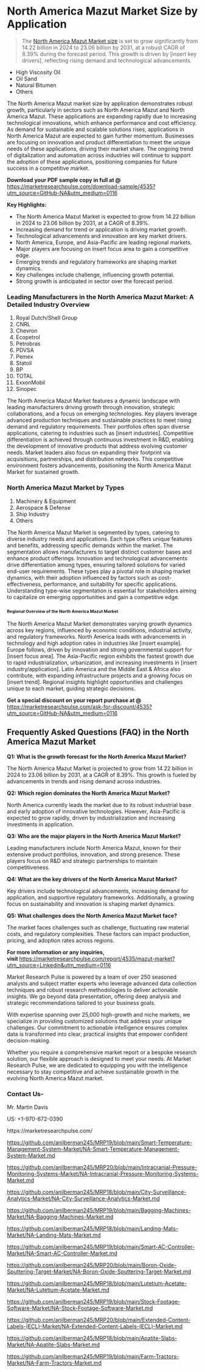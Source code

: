 <h1>North America Mazut Market&nbsp;Size by Application</h1><blockquote><p>The <a href="https://marketresearchpulse.com/download-sample/4535?utm_source=GitHub-NA&amp;utm_medium=0116">North America Mazut Market size</a> is set to grow significantly from 14.22 billion in 2024 to 23.06 billion by 2031, at a robust CAGR of 8.39% during the forecast period. This growth is driven by [insert key drivers], reflecting rising demand and technological advancements.</p></blockquote><ul><li>High Viscosity Oil <li> Oil Sand <li> Natural Bitumen <li> Others</li></ul><p>The North America Mazut market size by application demonstrates robust growth, particularly in sectors such as North America Mazut and North America Mazut. These applications are expanding rapidly due to increasing technological innovations, which enhance performance and cost efficiency. As demand for sustainable and scalable solutions rises, applications in North America Mazut are expected to gain further momentum. Businesses are focusing on innovation and product differentiation to meet the unique needs of these applications, driving their market share. The ongoing trend of digitalization and automation across industries will continue to support the adoption of these applications, positioning companies for future success in a competitive market.</p><p><strong>Download your PDF sample copy in full at @ </strong><a href="https://marketresearchpulse.com/download-sample/4535?utm_source=GitHub-NA&amp;utm_medium=0116">https://marketresearchpulse.com/download-sample/4535?utm_source=GitHub-NA&amp;utm_medium=0116</a></p><p><strong>Key Highlights: </strong></p><ul><li>The North America Mazut Market is expected to grow from 14.22 billion in 2024 to 23.06 billion by 2031, at a CAGR of 8.39%.</li><li>Increasing demand for trend or application is driving market growth.</li><li>Technological advancements and innovation are key market drivers.</li><li>North America, Europe, and Asia-Pacific are leading regional markets.</li><li>Major players are focusing on insert focus area to gain a competitive edge.</li><li>Emerging trends and regulatory frameworks are shaping market dynamics.</li><li>Key challenges include challenge, influencing growth potential.</li><li>Strong growth is anticipated in sector over the forecast period.</li></ul><h3>Leading Manufacturers in the North America Mazut Market: A Detailed Industry Overview</h3><ol><li>Royal Dutch/Shell Group</li><li>CNRL</li><li>Chevron</li><li>Ecopetrol</li><li>Petrobras</li><li>PDVSA</li><li>Pemex</li><li>Statoil</li><li>BP</li><li>TOTAL</li><li>ExxonMobil</li><li>Sinopec</li></ol><div class="flex max-w-full flex-col flex-grow"><div class="min-h-8 text-message flex w-full flex-col items-end gap-2 whitespace-normal break-words [.text-message+&amp;]:mt-5" dir="auto" data-message-author-role="assistant" data-message-id="fd8432e4-4910-450d-b182-61b7bfb0a01f" data-message-model-slug="gpt-4o"><div class="flex w-full flex-col gap-1 empty:hidden first:pt-[3px]"><div class="markdown prose w-full break-words dark:prose-invert light"><p>The North America Mazut Market features a dynamic landscape with leading manufacturers driving growth through innovation, strategic collaborations, and a focus on emerging technologies. Key players leverage advanced production techniques and sustainable practices to meet rising demand and regulatory requirements. Their portfolios often span diverse applications, catering to industries such as [insert industries]. Competitive differentiation is achieved through continuous investment in R&amp;D, enabling the development of innovative products that address evolving customer needs. Market leaders also focus on expanding their footprint via acquisitions, partnerships, and distribution networks. This competitive environment fosters advancements, positioning the North America Mazut Market for sustained growth.</p></div></div></div></div><h3>North America Mazut Market by Types</h3><ol><li>Machinery & Equipment <li> Aerospace & Defense <li> Ship Industry <li> Others</li></ol><div class="flex max-w-full flex-col flex-grow"><div class="min-h-8 text-message flex w-full flex-col items-end gap-2 whitespace-normal break-words [.text-message+&amp;]:mt-5" dir="auto" data-message-author-role="assistant" data-message-id="084470be-0bb7-4664-bddf-5156b4f41249" data-message-model-slug="gpt-4o-mini"><div class="flex w-full flex-col gap-1 empty:hidden first:pt-[3px]"><div class="markdown prose w-full break-words dark:prose-invert light"><p>The North America Mazut Market is segmented by types, catering to diverse industry needs and applications. Each type offers unique features and benefits, addressing specific demands within the market. The segmentation allows manufacturers to target distinct customer bases and enhance product offerings. Innovation and technological advancements drive differentiation among types, ensuring tailored solutions for varied end-user requirements. These types play a pivotal role in shaping market dynamics, with their adoption influenced by factors such as cost-effectiveness, performance, and suitability for specific applications. Understanding type-wise segmentation is essential for stakeholders aiming to capitalize on emerging opportunities and gain a competitive edge.</p></div></div></div></div><h3><span style="font-size: 11px;">Regional Overview of the North America Mazut Market</span></h3><div class="flex max-w-full flex-col flex-grow"><div class="min-h-8 text-message flex w-full flex-col items-end gap-2 whitespace-normal break-words [.text-message+&amp;]:mt-5" dir="auto" data-message-author-role="assistant" data-message-id="e9038762-ce64-4e30-91c9-9bd413514231" data-message-model-slug="gpt-4o-mini"><div class="flex w-full flex-col gap-1 empty:hidden first:pt-[3px]"><div class="markdown prose w-full break-words dark:prose-invert light"><p>The North America Mazut Market demonstrates varying growth dynamics across key regions, influenced by economic conditions, industrial activity, and regulatory frameworks. North America leads with advancements in technology and high adoption rates in industries like [insert example]. Europe follows, driven by innovation and strong governmental support for [insert focus area]. The Asia-Pacific region exhibits the fastest growth due to rapid industrialization, urbanization, and increasing investments in [insert industry/application]. Latin America and the Middle East &amp; Africa also contribute, with expanding infrastructure projects and a growing focus on [insert trend]. Regional insights highlight opportunities and challenges unique to each market, guiding strategic decisions.</p></div></div></div></div><p><strong>Get a special discount on your report purchase at @ </strong><a href="https://marketresearchpulse.com/ask-for-discount/4535?utm_source=GitHub-NA&amp;utm_medium=0116">https://marketresearchpulse.com/ask-for-discount/4535?utm_source=GitHub-NA&amp;utm_medium=0116</a></p><h2>Frequently Asked Questions (FAQ) in the North America Mazut Market</h2><p><strong>Q1: What is the growth forecast for the North America Mazut Market?</strong></p><p>The North America Mazut Market is projected to grow from 14.22 billion in 2024 to 23.06 billion by 2031, at a CAGR of 8.39%. This growth is fueled by advancements in trends and rising demand across industries.</p><p><strong>Q2: Which region dominates the North America Mazut Market?</strong></p><p>North America currently leads the market due to its robust industrial base and early adoption of innovative technologies. However, Asia-Pacific is expected to grow rapidly, driven by industrialization and increasing investments in application.</p><p><strong>Q3: Who are the major players in the North America Mazut Market?</strong></p><p>Leading manufacturers include North America Mazut, known for their extensive product portfolios, innovation, and strong presence. These players focus on R&amp;D and strategic partnerships to maintain competitiveness.</p><p><strong>Q4: What are the key drivers of the North America Mazut Market?</strong></p><p>Key drivers include technological advancements, increasing demand for application, and supportive regulatory frameworks. Additionally, a growing focus on sustainability and innovation is shaping market dynamics.</p><p><strong>Q5: What challenges does the North America Mazut Market face?</strong></p><p>The market faces challenges such as challenge, fluctuating raw material costs, and regulatory complexities. These factors can impact production, pricing, and adoption rates across regions.</p><p><strong>For more information or any inquiries, visit&nbsp;</strong><a href="https://marketresearchpulse.com/report/4535/mazut-market?utm_source=Linkedin&utm_medium=0116">https://marketresearchpulse.com/report/4535/mazut-market?utm_source=Linkedin&utm_medium=0116</a></p><p>Market Research Pulse is powered by a team of over 250 seasoned analysts and subject matter experts who leverage advanced data collection techniques and robust research methodologies to deliver actionable insights. We go beyond data presentation, offering deep analysis and strategic recommendations tailored to your business goals.</p><p>With expertise spanning over 25,000 high-growth and niche markets, we specialize in providing customized solutions that address your unique challenges. Our commitment to actionable intelligence ensures complex data is transformed into clear, practical insights that empower confident decision-making.</p><p>Whether you require a comprehensive market report or a bespoke research solution, our flexible approach is designed to meet your needs. At Market Research Pulse, we are dedicated to equipping you with the intelligence necessary to stay competitive and achieve sustainable growth in the evolving North America Mazut market.</p><h3><strong>Contact Us-</strong></h3><p>Mr. Martin Davis</p><p>US: +1-970-672-0390</p><p>https://marketresearchpulse.com/</p><p><a href="https://github.com/anilberman245/MRP19/blob/main/Smart-Temperature-Management-System-Market/NA-Smart-Temperature-Management-System-Market.md">https://github.com/anilberman245/MRP19/blob/main/Smart-Temperature-Management-System-Market/NA-Smart-Temperature-Management-System-Market.md</a></p><p><a href="https://github.com/anilberman245/MRP20/blob/main/Intracranial-Pressure-Monitoring-Systems-Market/NA-Intracranial-Pressure-Monitoring-Systems-Market.md">https://github.com/anilberman245/MRP20/blob/main/Intracranial-Pressure-Monitoring-Systems-Market/NA-Intracranial-Pressure-Monitoring-Systems-Market.md</a></p><p><a href="https://github.com/anilberman245/MRP18/blob/main/City-Surveillance-Analytics-Market/NA-City-Surveillance-Analytics-Market.md">https://github.com/anilberman245/MRP18/blob/main/City-Surveillance-Analytics-Market/NA-City-Surveillance-Analytics-Market.md</a></p><p><a href="https://github.com/anilberman245/MRP19/blob/main/Bagging-Machines-Market/NA-Bagging-Machines-Market.md">https://github.com/anilberman245/MRP19/blob/main/Bagging-Machines-Market/NA-Bagging-Machines-Market.md</a></p><p><a href="https://github.com/anilberman245/MRP18/blob/main/Landing-Mats-Market/NA-Landing-Mats-Market.md">https://github.com/anilberman245/MRP18/blob/main/Landing-Mats-Market/NA-Landing-Mats-Market.md</a></p><p><a href="https://github.com/anilberman245/MRP19/blob/main/Smart-AC-Controller-Market/NA-Smart-AC-Controller-Market.md">https://github.com/anilberman245/MRP19/blob/main/Smart-AC-Controller-Market/NA-Smart-AC-Controller-Market.md</a></p><p><a href="https://github.com/anilberman245/MRP20/blob/main/Boron-Oxide-Sputtering-Target-Market/NA-Boron-Oxide-Sputtering-Target-Market.md">https://github.com/anilberman245/MRP20/blob/main/Boron-Oxide-Sputtering-Target-Market/NA-Boron-Oxide-Sputtering-Target-Market.md</a></p><p><a href="https://github.com/anilberman245/MRP18/blob/main/Lutetium-Acetate-Market/NA-Lutetium-Acetate-Market.md">https://github.com/anilberman245/MRP18/blob/main/Lutetium-Acetate-Market/NA-Lutetium-Acetate-Market.md</a></p><p><a href="https://github.com/anilberman245/MRP19/blob/main/Stock-Footage-Software-Market/NA-Stock-Footage-Software-Market.md">https://github.com/anilberman245/MRP19/blob/main/Stock-Footage-Software-Market/NA-Stock-Footage-Software-Market.md</a></p><p><a href="https://github.com/anilberman245/MRP20/blob/main/Extended-Content-Labels-(ECL)-Market/NA-Extended-Content-Labels-(ECL)-Market.md">https://github.com/anilberman245/MRP20/blob/main/Extended-Content-Labels-(ECL)-Market/NA-Extended-Content-Labels-(ECL)-Market.md</a></p><p><a href="https://github.com/anilberman245/MRP18/blob/main/Apatite-Slabs-Market/NA-Apatite-Slabs-Market.md">https://github.com/anilberman245/MRP18/blob/main/Apatite-Slabs-Market/NA-Apatite-Slabs-Market.md</a></p><p><a href="https://github.com/anilberman245/MRP19/blob/main/Farm-Tractors-Market/NA-Farm-Tractors-Market.md">https://github.com/anilberman245/MRP19/blob/main/Farm-Tractors-Market/NA-Farm-Tractors-Market.md</a></p>
